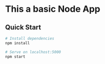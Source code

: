 # This a basic Node App

> 

## Quick Start

```bash
# Install dependencies
npm install

# Serve on localhost:5000
npm start
```
